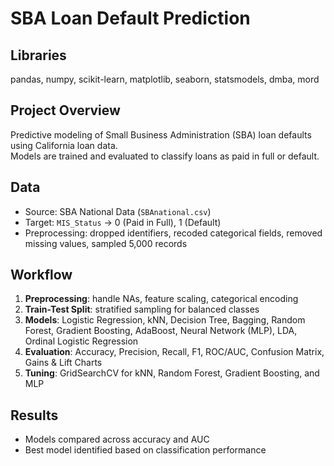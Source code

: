 # SBA Loan Default Prediction

## Libraries
pandas, numpy, scikit-learn, matplotlib, seaborn, statsmodels, dmba, mord

## Project Overview
Predictive modeling of Small Business Administration (SBA) loan defaults using California loan data.  
Models are trained and evaluated to classify loans as paid in full or default.

## Data
- Source: SBA National Data (`SBAnational.csv`)  
- Target: `MIS_Status` → 0 (Paid in Full), 1 (Default)  
- Preprocessing: dropped identifiers, recoded categorical fields, removed missing values, sampled 5,000 records

## Workflow
1. **Preprocessing**: handle NAs, feature scaling, categorical encoding  
2. **Train-Test Split**: stratified sampling for balanced classes  
3. **Models**: Logistic Regression, kNN, Decision Tree, Bagging, Random Forest, Gradient Boosting, AdaBoost, Neural Network (MLP), LDA, Ordinal Logistic Regression  
4. **Evaluation**: Accuracy, Precision, Recall, F1, ROC/AUC, Confusion Matrix, Gains & Lift Charts  
5. **Tuning**: GridSearchCV for kNN, Random Forest, Gradient Boosting, and MLP  

## Results
- Models compared across accuracy and AUC  
- Best model identified based on classification performance
